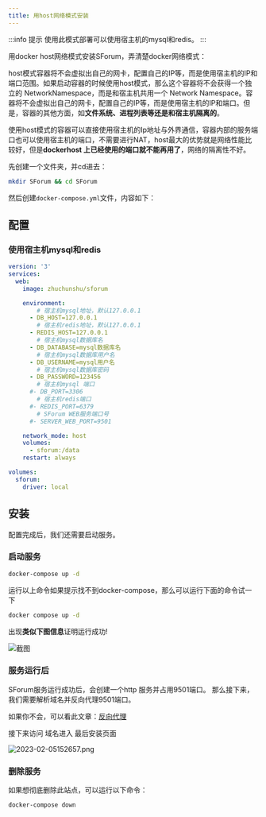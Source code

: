 ```yaml
---
title: 用host网络模式安装
---
```

:::info 提示
使用此模式部署可以使用宿主机的mysql和redis。
:::

用docker host网络模式安装SForum，弄清楚docker网络模式：

host模式容器将不会虚拟出自己的网卡，配置自己的IP等，而是使用宿主机的IP和端口范围。如果启动容器的时候使用host模式，那么这个容器将不会获得一个独立的 NetworkNamespace，而是和宿主机共用一个 Network Namespace。容器将不会虚拟出自己的网卡，配置自己的IP等，而是使用宿主机的IP和端口。但是，容器的其他方面，如**文件系统、进程列表等还是和宿主机隔离的**。

使用host模式的容器可以直接使用宿主机的Ip地址与外界通信，容器内部的服务端口也可以使用宿主机的端口，不需要进行NAT，host最大的优势就是网络性能比较好，但是**dockerhost 上已经使用的端口就不能再用了**，网络的隔离性不好。

先创建一个文件夹，并cd进去：
```bash
mkdir SForum && cd SForum
```
然后创建`docker-compose.yml`文件，内容如下：

## 配置
### 使用宿主机mysql和redis
```yml
version: '3'
services:
  web:
    image: zhuchunshu/sforum

    environment:
        # 宿主机mysql地址，默认127.0.0.1
      - DB_HOST=127.0.0.1
        # 宿主机redis地址，默认127.0.0.1
      - REDIS_HOST=127.0.0.1
        # 宿主机mysql数据库名
      - DB_DATABASE=mysql数据库名
        # 宿主机mysql数据库用户名
      - DB_USERNAME=mysql用户名
        # 宿主机mysql数据库密码
      - DB_PASSWORD=123456
        # 宿主机mysql 端口
      #- DB_PORT=3306
        # 宿主机redis端口
      #- REDIS_PORT=6379
        # SForum WEB服务端口号
      #- SERVER_WEB_PORT=9501

    network_mode: host
    volumes:
      - sforum:/data
    restart: always

volumes:
  sforum:
    driver: local

```

## 安装
配置完成后，我们还需要启动服务。
### 启动服务
```bash
docker-compose up -d 
```
运行以上命令如果提示找不到docker-compose，那么可以运行下面的命令试一下
```bash
docker compose up -d 
```
出现**类似下图信息**证明运行成功!

![截图](/images/2023-02-05003334.png)

### 服务运行后
SForum服务运行成功后，会创建一个http 服务并占用9501端口。
那么接下来，我们需要解析域名并反向代理9501端口。

如果你不会，可以看此文章：[反向代理](/use/reverse-proxy)

接下来访问 域名进入 最后安装页面

![2023-02-05152657.png](/images/2023-02-05152657.png)

### 删除服务
如果想彻底删除此站点，可以运行以下命令：
```bash
docker-compose down
```
